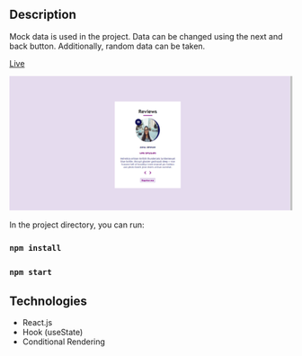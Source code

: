 
## Description

Mock data is used in the project. Data can be changed using the next and back button.
Additionally, random data can be taken.

[Live]()

![review](./review.png)

In the project directory, you can run:

### `npm install`  
### `npm start`



## Technologies 
* React.js
* Hook (useState)
* Conditional Rendering
  

